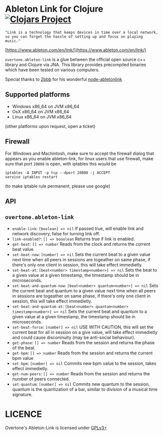 # Ableton Link for Clojure [![Clojars Project](https://img.shields.io/clojars/v/overtone/ableton-link.svg)](https://clojars.org/overtone/ableton-link)
```
"Link is a technology that keeps devices in time over a local network, so you can forget the hassle of setting up and focus on playing music."
```
[https://www.ableton.com/en/link/](https://www.ableton.com/en/link/)

`overtone.ableton-link` is a glue between the official open source c++ library and Clojure via JNA.
This library provides precompiled binaries which have been tested on various computers.

Special thanks to [2bbb](https://github.com/2bbb) for his wonderful [node-abletonlink](https://github.com/2bbb/node-abletonlink)

## Supported platforms
* Windows x86_64 on JVM x86_64
* OsX     x86_64 on JVM x86_64
* Linux   x86_64 on JVM x86_64

(other platforms upon request, open a ticket)

## Firewall
For Windows and Machintosh, make sure to accept the firewall dialog that appears as you enable ableton-link,
for linux users that use firewall, make sure that port `20808` is open, with iptables this would be
```
iptables -A INPUT -p tcp --dport 20808 -j ACCEPT
service iptables restart
```
(to make iptable rule permanent, please use google)


## API
## `overtone.ableton-link`
* `enable-link`: `[boolean] => nil`
If passed true, will enable link and network discovery, false for turning link off.
* `link-enabled?`: `[] => booolean`
Returns true if link is enabled.
* `get-beat`: `[] => number`
Reads from the clock and returns the current beat value.
* `set-beat-now`: `[number] => nil`
Sets the current beat to a given value next time when all peers in sessions are togeather on same phase,
if there's only one client in session, this will take effect immedietly.
* `set-beat-at`: `[beat<number> timestamp<number>] => nil`
Sets the beat to a given value at a given timestamp, the timestamp should be in microseconds.
* `set-beat-and-quantum-now`: `[beat<number> quantum<number>] => nil`
Sets the current beat and quantum to a given value next time when all peers in sessions are togeather on same phase,
if there's only one client in session, this will take effect immedietly.
* `set-beat-and-quantum-at`: `[beat<number> quantum<number> timestamp<number>] => nil`
Sets the current beat and quantum to a given value at a given timestamp, the timestamp should be in microseconds.
* `set-beat-force`: `[number] => nil`
USE WITH CAUTION, this will set the current beat for all in session on a give value, will take
effect immedietly and could cause disconinuity (may be anti-social behaviour).
* `get-phase`: `[] => number`
Reads from the session and returns the phase of the beat.
* `get-bpm`: `[] => number`
Reads from the session and returns the current bpm value
* `set-bpm`: `[number] => nil`
Commits new bpm value to the session, takes effect immedietly.
* `get-num-peers`: `[] => number`
Reads from the session and returns the number of peers connected.
* `set-quantum`: `[number] => nil`
Commits new quantum to the session, quantum is the quantization of a bar,
similar to division of a musical time signature.


# LICENCE

Overtone's Ableton-Link is licensed under [GPLv3+](https://github.com/overtone/ableton-link/blob/master/LICENSE)

